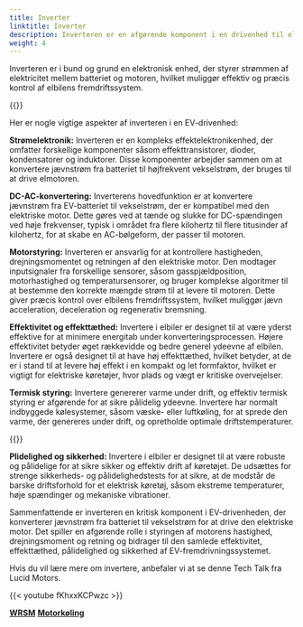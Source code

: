 ```yaml
---
title: Inverter
linktitle: Inverter
description: Inverteren er en afgørende komponent i en drivenhed til elektriske køretøjer (EV). Den er ansvarlig for at konvertere jævnstrøm (DC) elektricitet lagret i køretøjets batteri til vekselstrøm (AC) elektricitet, som derefter bruges til at drive den elektriske motor, der driver hjulene på EV.
weight: 4
---
```

<!-- markdownlint-disable MD033 -->
Inverteren er i bund og grund en elektronisk enhed, der styrer strømmen af ​​elektricitet mellem batteriet og motoren, hvilket muliggør effektiv og præcis kontrol af elbilens fremdriftssystem.

{{<evkxdisplayaddarticle />}}

Her er nogle vigtige aspekter af inverteren i en EV-drivenhed:

**Strømelektronik:** Inverteren er en kompleks effektelektronikenhed, der omfatter forskellige komponenter såsom effekttransistorer, dioder, kondensatorer og induktorer. Disse komponenter arbejder sammen om at konvertere jævnstrøm fra batteriet til højfrekvent vekselstrøm, der bruges til at drive elmotoren.

**DC-AC-konvertering:** Inverterens hovedfunktion er at konvertere jævnstrøm fra EV-batteriet til vekselstrøm, der er kompatibel med den elektriske motor. Dette gøres ved at tænde og slukke for DC-spændingen ved høje frekvenser, typisk i området fra flere kilohertz til flere titusinder af kilohertz, for at skabe en AC-bølgeform, der passer til motoren.

**Motorstyring:** Inverteren er ansvarlig for at kontrollere hastigheden, drejningsmomentet og retningen af ​​den elektriske motor. Den modtager inputsignaler fra forskellige sensorer, såsom gasspjældposition, motorhastighed og temperatursensorer, og bruger komplekse algoritmer til at bestemme den korrekte mængde strøm til at levere til motoren. Dette giver præcis kontrol over elbilens fremdriftssystem, hvilket muliggør jævn acceleration, deceleration og regenerativ bremsning.

**Effektivitet og effekttæthed:** Invertere i elbiler er designet til at være yderst effektive for at minimere energitab under konverteringsprocessen. Højere effektivitet betyder øget rækkevidde og bedre generel ydeevne af elbilen. Invertere er også designet til at have høj effekttæthed, hvilket betyder, at de er i stand til at levere høj effekt i en kompakt og let formfaktor, hvilket er vigtigt for elektriske køretøjer, hvor plads og vægt er kritiske overvejelser.

**Termisk styring:** Invertere genererer varme under drift, og effektiv termisk styring er afgørende for at sikre pålidelig ydeevne. Invertere har normalt indbyggede kølesystemer, såsom væske- eller luftkøling, for at sprede den varme, der genereres under drift, og opretholde optimale driftstemperaturer.

{{<evkxdisplayaddarticle />}}

**Plidelighed og sikkerhed:** Invertere i elbiler er designet til at være robuste og pålidelige for at sikre sikker og effektiv drift af køretøjet. De udsættes for strenge sikkerheds- og pålidelighedstests for at sikre, at de modstår de barske driftsforhold for et elektrisk køretøj, såsom ekstreme temperaturer, høje spændinger og mekaniske vibrationer.

Sammenfattende er inverteren en kritisk komponent i EV-drivenheden, der konverterer jævnstrøm fra batteriet til vekselstrøm for at drive den elektriske motor. Det spiller en afgørende rolle i styringen af ​​motorens hastighed, drejningsmoment og retning og bidrager til den samlede effektivitet, effekttæthed, pålidelighed og sikkerhed af EV-fremdrivningssystemet.

Hvis du vil lære mere om invertere, anbefaler vi at se denne Tech Talk fra Lucid Motors.

{{< youtube fKhxxKCPwzc >}}

<div class="mt-3 mb-3">
    <a href="../wrsm/" class="text-decoration-none text-black"><strong><i class="bi-arrow-left"></i> WRSM</strong></a>
    <a href="../cooling/" class="text-decoration-none text-black float-end"><strong>Motorkøling<i class="bi-arrow-right"></i></strong></a>
</div>